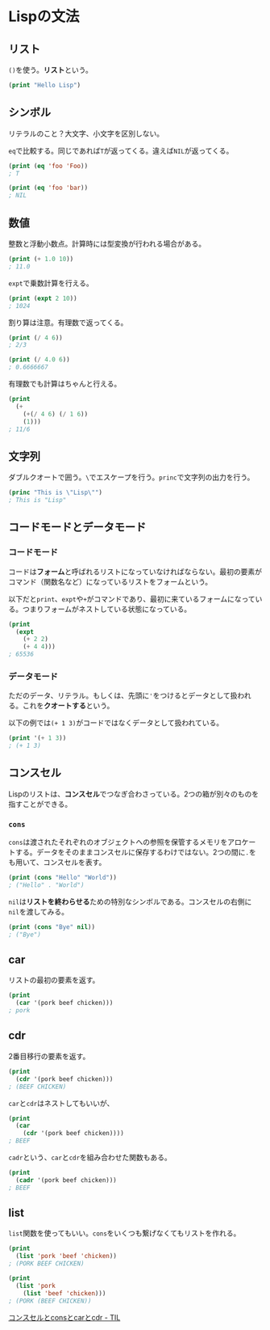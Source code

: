 # Lispの文法

## リスト

`()`を使う。**リスト**という。

```lisp
(print "Hello Lisp")
```

## シンボル

リテラルのこと？大文字、小文字を区別しない。

`eq`で比較する。同じであれば`T`が返ってくる。違えば`NIL`が返ってくる。

```lisp
(print (eq 'foo 'Foo))
; T

(print (eq 'foo 'bar))
; NIL
```

## 数値

整数と浮動小数点。計算時には型変換が行われる場合がある。

```lisp
(print (+ 1.0 10))
; 11.0
```

`expt`で乗数計算を行える。

```lisp
(print (expt 2 10))
; 1024
```

割り算は注意。有理数で返ってくる。

```lisp
(print (/ 4 6))
; 2/3

(print (/ 4.0 6))
; 0.6666667
```

有理数でも計算はちゃんと行える。

```lisp
(print
  (+
    (+(/ 4 6) (/ 1 6))
    (1)))
; 11/6
```

## 文字列

ダブルクオートで囲う。`\`でエスケープを行う。`princ`で文字列の出力を行う。

```lisp
(princ "This is \"Lisp\"")
; This is "Lisp"
```

## コードモードとデータモード

### コードモード

コードは**フォーム**と呼ばれるリストになっていなければならない。最初の要素がコマンド（関数名など）になっているリストをフォームという。

以下だと`print`、`expt`や`+`がコマンドであり、最初に来ているフォームになっている。つまりフォームがネストしている状態になっている。

```lisp
(print
  (expt
    (+ 2 2)
    (+ 4 4)))
; 65536
```

### データモード

ただのデータ、リテラル。もしくは、先頭に`'`をつけるとデータとして扱われる。これを**クオートする**という。

以下の例では`(+ 1 3)`がコードではなくデータとして扱われている。

```lisp
(print '(+ 1 3))
; (+ 1 3)
```

## コンスセル

Lispのリストは、**コンスセル**でつなぎ合わさっている。2つの箱が別々のものを指すことができる。

### `cons`

`cons`は渡されたそれぞれのオブジェクトへの参照を保管するメモリをアロケートする。データをそのままコンスセルに保存するわけではない。2つの間に`.`をも用いて、コンスセルを表す。

```lisp
(print (cons "Hello" "World"))
; ("Hello" . "World")
```

`nil`は**リストを終わらせる**ための特別なシンボルである。コンスセルの右側に`nil`を渡してみる。

```lisp
(print (cons "Bye" nil))
; ("Bye")
```

## car

リストの最初の要素を返す。

```lisp
(print
  (car '(pork beef chicken)))
; pork
```

## cdr

2番目移行の要素を返す。

```lisp
(print
  (cdr '(pork beef chicken)))
; (BEEF CHICKEN)
```

`car`と`cdr`はネストしてもいいが、

```lisp
(print
  (car
    (cdr '(pork beef chicken))))
; BEEF
```

`cadr`という、`car`と`cdr`を組み合わせた関数もある。

```lisp
(print
  (cadr '(pork beef chicken)))
; BEEF
```

## list

`list`関数を使ってもいい。`cons`をいくつも繋げなくてもリストを作れる。

```lisp
(print
  (list 'pork 'beef 'chicken))
; (PORK BEEF CHICKEN)

(print
  (list 'pork
    (list 'beef 'chicken)))
; (PORK (BEEF CHICKEN))
```




[コンスセルとconsとcarとcdr - TIL](https://tmg0525.hatenadiary.jp/entry/2018/07/26/230017)